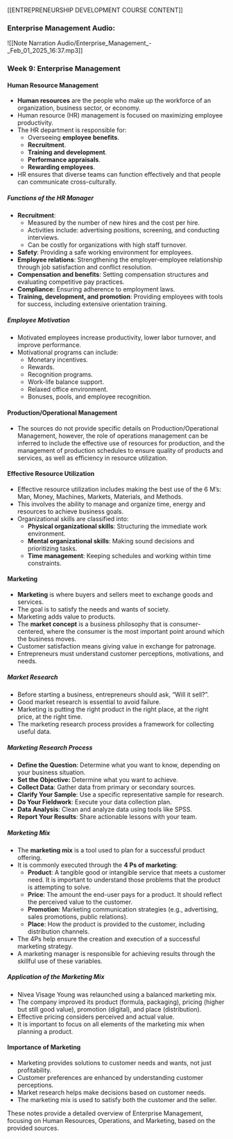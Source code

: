 [[ENTREPRENEURSHIP DEVELOPMENT COURSE CONTENT]]

### Enterprise Management Audio: 
![[Note Narration Audio/Enterprise_Management_-_Feb_01_2025_16:37.mp3]]


### Week 9: Enterprise Management

#### Human Resource Management

- **Human resources** are the people who make up the workforce of an organization, business sector, or economy.
- Human resource (HR) management is focused on maximizing employee productivity.
- The HR department is responsible for:
    - Overseeing **employee benefits**.
    - **Recruitment**.
    - **Training and development**.
    - **Performance appraisals**.
    - **Rewarding employees**.
- HR ensures that diverse teams can function effectively and that people can communicate cross-culturally.

##### Functions of the HR Manager

- **Recruitment**:
    - Measured by the number of new hires and the cost per hire.
    - Activities include: advertising positions, screening, and conducting interviews.
    - Can be costly for organizations with high staff turnover.
- **Safety**: Providing a safe working environment for employees.
- **Employee relations**: Strengthening the employer-employee relationship through job satisfaction and conflict resolution.
- **Compensation and benefits**: Setting compensation structures and evaluating competitive pay practices.
- **Compliance:** Ensuring adherence to employment laws.
- **Training, development, and promotion**: Providing employees with tools for success, including extensive orientation training.

##### Employee Motivation

- Motivated employees increase productivity, lower labor turnover, and improve performance.
- Motivational programs can include:
    - Monetary incentives.
    - Rewards.
    - Recognition programs.
    - Work-life balance support.
    - Relaxed office environment.
    - Bonuses, pools, and employee recognition.

#### Production/Operational Management

- The sources do not provide specific details on Production/Operational Management, however, the role of operations management can be inferred to include the effective use of resources for production, and the management of production schedules to ensure quality of products and services, as well as efficiency in resource utilization.

#### Effective Resource Utilization

- Effective resource utilization includes making the best use of the 6 M’s: Man, Money, Machines, Markets, Materials, and Methods.
- This involves the ability to manage and organize time, energy and resources to achieve business goals.
- Organizational skills are classified into:
    - **Physical organizational skills**: Structuring the immediate work environment.
    - **Mental organizational skills**: Making sound decisions and prioritizing tasks.
    - **Time management**: Keeping schedules and working within time constraints.

#### Marketing

- **Marketing** is where buyers and sellers meet to exchange goods and services.
- The goal is to satisfy the needs and wants of society.
- Marketing adds value to products.
- The **market concept** is a business philosophy that is consumer-centered, where the consumer is the most important point around which the business moves.
- Customer satisfaction means giving value in exchange for patronage.
- Entrepreneurs must understand customer perceptions, motivations, and needs.

##### Market Research

- Before starting a business, entrepreneurs should ask, “Will it sell?”.
- Good market research is essential to avoid failure.
- Marketing is putting the right product in the right place, at the right price, at the right time.
- The marketing research process provides a framework for collecting useful data.

##### Marketing Research Process

- **Define the Question**: Determine what you want to know, depending on your business situation.
- **Set the Objective:** Determine what you want to achieve.
- **Collect Data**: Gather data from primary or secondary sources.
- **Clarify Your Sample**: Use a specific representative sample for research.
- **Do Your Fieldwork**: Execute your data collection plan.
- **Data Analysis**: Clean and analyze data using tools like SPSS.
- **Report Your Results**: Share actionable lessons with your team.

##### Marketing Mix

- The **marketing mix** is a tool used to plan for a successful product offering.
- It is commonly executed through the **4 Ps of marketing**:
    - **Product**: A tangible good or intangible service that meets a customer need. It is important to understand those problems that the product is attempting to solve.
    - **Price**: The amount the end-user pays for a product. It should reflect the perceived value to the customer.
    - **Promotion**: Marketing communication strategies (e.g., advertising, sales promotions, public relations).
    - **Place**: How the product is provided to the customer, including distribution channels.
- The 4Ps help ensure the creation and execution of a successful marketing strategy.
- A marketing manager is responsible for achieving results through the skillful use of these variables.

##### Application of the Marketing Mix

- Nivea Visage Young was relaunched using a balanced marketing mix.
- The company improved its product (formula, packaging), pricing (higher but still good value), promotion (digital), and place (distribution).
- Effective pricing considers perceived and actual value.
- It is important to focus on all elements of the marketing mix when planning a product.

#### Importance of Marketing

- Marketing provides solutions to customer needs and wants, not just profitability.
- Customer preferences are enhanced by understanding customer perceptions.
- Market research helps make decisions based on customer needs.
- The marketing mix is used to satisfy both the customer and the seller.

These notes provide a detailed overview of Enterprise Management, focusing on Human Resources, Operations, and Marketing, based on the provided sources.
